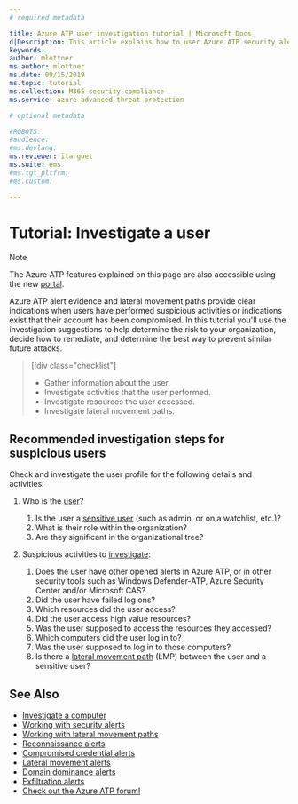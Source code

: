 ```yaml
---
# required metadata

title: Azure ATP user investigation tutorial | Microsoft Docs
d|Description: This article explains how to user Azure ATP security alerts to investigate a suspicious user.
keywords:
author: mlottner
ms.author: mlottner
ms.date: 09/15/2019
ms.topic: tutorial
ms.collection: M365-security-compliance
ms.service: azure-advanced-threat-protection

# optional metadata

#ROBOTS:
#audience:
#ms.devlang:
ms.reviewer: itargoet
ms.suite: ems
#ms.tgt_pltfrm:
#ms.custom:

---
```


# Tutorial: Investigate a user

> [!NOTE]
> The Azure ATP features explained on this page are also accessible using the new [portal](https://portal.cloudappsecurity.com).

Azure ATP alert evidence and lateral movement paths provide clear indications when users have performed suspicious activities or indications exist that their account has been compromised. In this tutorial you'll use the investigation suggestions to help determine the risk to your organization, decide how to remediate, and determine the best way to prevent similar future attacks.  

> [!div class="checklist"]
> * Gather information about the user.
> * Investigate activities that the user performed.
> * Investigate resources the user accessed.
> * Investigate lateral movement paths.

## Recommended investigation steps for suspicious users

Check and investigate the user profile for the following details and activities:

1. Who is the [user](entity-profiles.md)?
     1. Is the user a [sensitive user](sensitive-accounts.md) (such as admin, or on a watchlist, etc.)?  
     2. What is their role within the organization?
     3. Are they significant in the organizational tree?

2. Suspicious activities to [investigate](investigate-entity.md):
     1. Does the user have other opened alerts in Azure ATP, or in other security tools such as Windows Defender-ATP, Azure Security Center and/or Microsoft CAS?
     2. Did the user have failed log ons?
     3. Which resources did the user access?  
     4. Did the user access high value resources?  
     5. Was the user supposed to access the resources they accessed?  
     6. Which computers did the user log in to? 
     7. Was the user supposed to log in to those computers?
     8. Is there a [lateral movement path](use-case-lateral-movement-path.md) (LMP) between the user and a sensitive user?


## See Also

- [Investigate a computer](investigate-a-computer.md)
- [Working with security alerts](working-with-suspicious-activities.md)
- [Working with lateral movement paths](use-case-lateral-movement-path.md)
- [Reconnaissance alerts](atp-reconnaissance-alerts.md)
- [Compromised credential alerts](atp-compromised-credentials-alerts.md)
- [Lateral movement alerts](atp-lateral-movement-alerts.md)
- [Domain dominance alerts](atp-domain-dominance-alerts.md)
- [Exfiltration alerts](atp-exfiltration-alerts.md)
- [Check out the Azure ATP forum!](https://aka.ms/azureatpcommunity)
